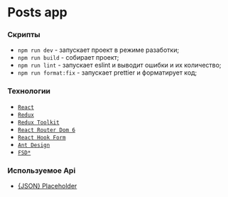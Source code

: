 # Posts app
### Скрипты
- ``npm run dev`` - запускает проект в режиме разаботки;
- ``npm run build`` - собирает проект;
- ``npm run lint`` - запускает eslint и выводит ошибки и их количество;
- ``npm run format:fix`` - запускает prettier и форматирует код;
### Технологии
- [``React``](https://ru.legacy.reactjs.org/)
- [``Redux``](https://redux.js.org/)
- [``Redux Toolkit``](https://redux-toolkit.js.org/)
- [``React Router Dom 6``](https://reactrouter.com/en/main/start/tutorial)
- [``React Hook Form``](https://react-hook-form.com/?ref=xranks)
- [``Ant Design``](https://ant.design/)
- [``FSD*``](https://feature-sliced.design/ru/)
### Используемое Api
- [{JSON} Placeholder](https://jsonplaceholder.typicode.com/)
